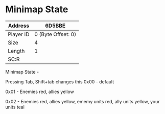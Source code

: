 #  Minimap State
Address   | 6D5BBE
----------|-------------
Player ID | 0 (Byte Offset: 0)
Size 	  | 4
Length 	  | 1
SC:R      | 

Minimap State -
Pressing Tab, Shift+tab changes this 0x00 - default
0x01 - Enemies red, allies yellow
0x02 - Enemies red, allies yellow, ememy units red, ally units yellow, your units teal
